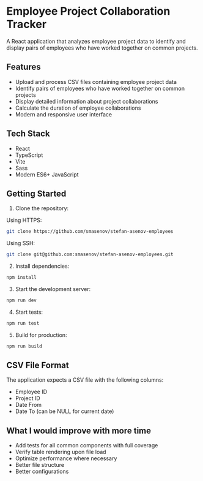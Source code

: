 # Employee Project Collaboration Tracker

A React application that analyzes employee project data to identify and display pairs of employees who have worked together on common projects.

## Features

- Upload and process CSV files containing employee project data
- Identify pairs of employees who have worked together on common projects
- Display detailed information about project collaborations
- Calculate the duration of employee collaborations
- Modern and responsive user interface

## Tech Stack

- React
- TypeScript
- Vite
- Sass
- Modern ES6+ JavaScript

## Getting Started

1. Clone the repository:

Using HTTPS:

```bash
git clone https://github.com/smasenov/stefan-asenov-employees
```

Using SSH:

```bash
git clone git@github.com:smasenov/stefan-asenov-employees.git
```

2. Install dependencies:

```bash
npm install
```

3. Start the development server:

```bash
npm run dev
```

4. Start tests:

```bash
npm run test
```

5. Build for production:

```bash
npm run build
```

## CSV File Format

The application expects a CSV file with the following columns:

- Employee ID
- Project ID
- Date From
- Date To (can be NULL for current date)

## What I would improve with more time

- Add tests for all common components with full coverage
- Verify table rendering upon file load
- Optimize performance where necessary
- Better file structure
- Better configurations
